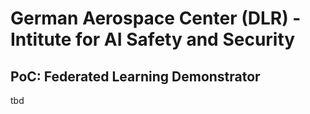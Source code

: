 # German Aerospace Center (DLR) - Intitute for AI Safety and Security

## PoC: Federated Learning Demonstrator

tbd

